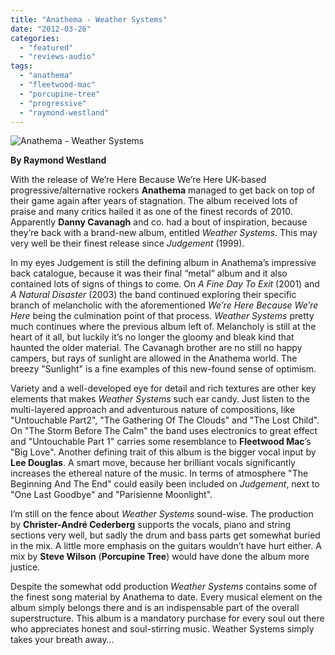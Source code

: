```yaml
---
title: "Anathema - Weather Systems"
date: "2012-03-26"
categories: 
  - "featured"
  - "reviews-audio"
tags: 
  - "anathema"
  - "fleetwood-mac"
  - "porcupine-tree"
  - "progressive"
  - "raymond-westland"
---
```


![](http://www.hellbound.ca/wp-content/uploads/2012/03/KSCOPE206-350px.jpg "Anathema - Weather Systems")

**By Raymond Westland**

With the release of We’re Here Because We’re Here UK-based progressive/alternative rockers **Anathema** managed to get back on top of their game again after years of stagnation. The album received lots of praise and many critics hailed it as one of the finest records of 2010. Apparently **Danny Cavanagh** and co. had a bout of inspiration, because they’re back with a brand-new album, entitled _Weather Systems_. This may very well be their finest release since _Judgement_ (1999).

In my eyes Judgement is still the defining album in Anathema’s impressive back catalogue, because it was their final “metal” album and it also contained lots of signs of things to come. On _A Fine Day To Exit_ (2001) and _A Natural Disaster_ (2003) the band continued exploring their specific branch of melancholic with the aforementioned _We’re Here Because We’re Here_ being the culmination point of that process. _Weather Systems_ pretty much continues where the previous album left of. Melancholy is still at the heart of it all, but luckily it’s no longer the gloomy and bleak kind that haunted the older material. The Cavanagh brother are no still no happy campers, but rays of sunlight are allowed in the Anathema world. The breezy "Sunlight" is a fine examples of this new-found sense of optimism.

Variety and a well-developed eye for detail and rich textures are other key elements that makes _Weather Systems_ such ear candy. Just listen to the multi-layered approach and adventurous nature of compositions, like "Untouchable Part2", "The Gathering Of The Clouds" and "The Lost Child". On "The Storm Before The Calm" the band uses electronics to great effect and "Untouchable Part 1" carries some resemblance to **Fleetwood Mac**’s "Big Love". Another defining trait of this album is the bigger vocal input by **Lee Douglas**. A smart move, because her brilliant vocals significantly increases the ethereal nature of the music. In terms of atmosphere "The Beginning And The End" could easily been included on _Judgement_, next to "One Last Goodbye" and "Parisienne Moonlight".

I’m still on the fence about _Weather Systems_ sound-wise. The production by **Christer-André Cederberg** supports the vocals, piano and string sections very well, but sadly the drum and bass parts get somewhat buried in the mix. A little more emphasis on the guitars wouldn’t have hurt either. A mix by **Steve Wilson** (**Porcupine Tree**) would have done the album more justice.

Despite the somewhat odd production _Weather Systems_ contains some of the finest song material by Anathema to date. Every musical element on the album simply belongs there and is an indispensable part of the overall superstructure. This album is a mandatory purchase for every soul out there who appreciates honest and soul-stirring music. Weather Systems simply takes your breath away…
